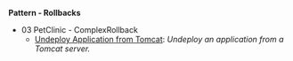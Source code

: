 **Pattern - Rollbacks**

- 03 PetClinic - ComplexRollback
   - <a href="https://samples.octopus.app/app#/Spaces-762/projects/Projects-1626/operations/runbooks/Runbooks-1701/process/RunbookProcess-Runbooks-1701" target="_blank">Undeploy Application from Tomcat</a>: *Undeploy an application from a Tomcat server.*
